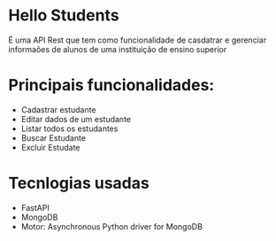 # Hello Students
É uma API Rest que tem como funcionalidade de casdatrar e gerenciar informaões de alunos de uma instituição de ensino superior

# Principais funcionalidades:
- Cadastrar estudante
- Editar dados de um estudante
- Listar todos os estudantes 
- Buscar Estudante 
- Excluir Estudate

# Tecnlogias usadas 
- FastAPI
- MongoDB
- Motor: Asynchronous Python driver for MongoDB
